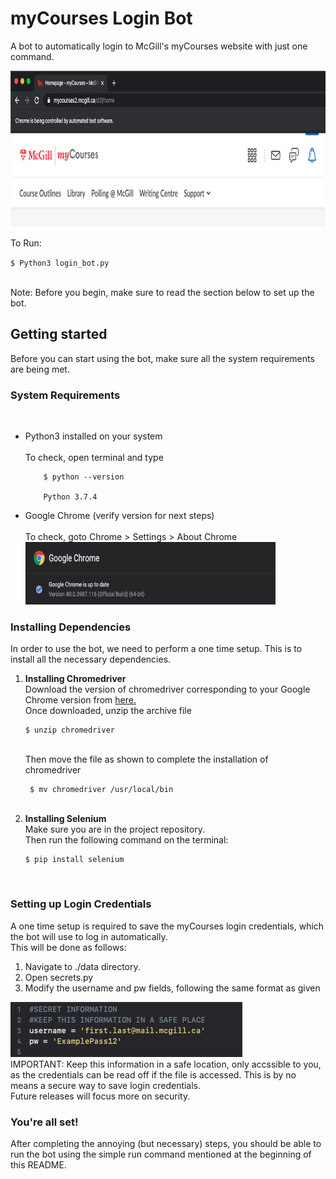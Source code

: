 # myCourses Login Bot
A bot to automatically login to McGill's myCourses website with just one command.

<img src="https://github.com/talha-riaz/myCourses-LoginBot/blob/dev/img/img1.png" height="250" width="1000">

To Run: <br>


`$ Python3 login_bot.py`

<br>
Note: Before you begin, make sure to read the section below to set up the bot.<br>

<h2> Getting started </h2> 
Before you can start using the bot, make sure all the system requirements are being met.

<h3> System Requirements </h3> <br>
<ul>
  <li> Python3 installed on your system <br>
    <br>
       To check, open terminal and type <br>

        $ python --version

        Python 3.7.4
  </li>
  <li> Google Chrome (verify version for next steps) <br>
    <br>
       To check, goto Chrome > Settings > About Chrome <br>
       <img src="https://github.com/talha-riaz/myCourses-LoginBot/blob/dev/img/img2.png" height="100" width="400">
 
  </li>
</ul>        

<h3> Installing Dependencies </h3>
In order to use the bot, we need to perform a one time setup. This is to install all the necessary dependencies. 
<ol>
  <li> <b> Installing Chromedriver </b> <br>
    Download the version of chromedriver corresponding to your Google Chrome version from <a href="https://chromedriver.chromium.org/downloads"> here. </a><br>
    Once downloaded, unzip the archive file 
   <br>  
    
    $ unzip chromedriver
    
   <br>
    Then move the file as shown to complete the installation of chromedriver
    <br>
    
     $ mv chromedriver /usr/local/bin
    
   <br>
    
    
    
  </li>
  <li> <b> Installing Selenium </b> <br>
  Make sure you are in the project repository. <br>
  Then run the following command on the terminal: <br>
  
  
    $ pip install selenium
  
  <br>
  </li>
   
</ol>

<h3> Setting up Login Credentials </h3>
A one time setup is required to save the myCourses login credentials, which the bot will use to log in automatically.<br>
This will be done as follows:<br>
<ol>
  <li>Navigate to ./data directory. </li>
  <li>Open secrets.py</li>
  <li>Modify the username and pw fields, following the same format as given</li>
</ol>
<img src="https://github.com/talha-riaz/myCourses-LoginBot/blob/dev/img/img3.png">
<br>
IMPORTANT: Keep this information in a safe location, only accssible to you, as the credentials can be read off if the file is accessed. This is by no means a secure way to save login credentials. <br>
Future releases will focus more on security.

<h3> You're all set! </h3>
After completing the annoying (but necessary) steps, you should be able to run the bot using the simple run command mentioned at the beginning of this README. 
